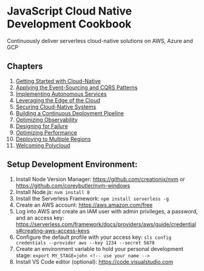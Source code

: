 # JavaScript Cloud Native Development Cookbook

Continuously deliver serverless cloud-native solutions on AWS, Azure and GCP

## Chapters
1. [Getting Started with Cloud-Native](./ch1)
2. [Applying the Event-Sourcing and CQRS Patterns](./ch2)
3. [Implementing Autonomous Services](./ch3)
4. [Leveraging the Edge of the Cloud](./ch4)
5. [Securing Cloud-Native Systems](./ch5)
6. [Building a Continuous Deployment Pipeline](./ch6)
7. [Optimizing Observability](./ch7)
8. [Designing for Failure](./ch8)
9. [Optimizing Performance](./ch9)
10. [Deploying to Multiple Regions](./ch10)
11. [Welcoming Polycloud](./ch11)

## Setup Development Environment:

1. Install Node Version Manager: https://github.com/creationix/nvm or https://github.com/coreybutler/nvm-windows
2. Install Node.js: `nvm install 8`
3. Install the Serverless Framework: `npm install serverless -g`
4. Create an AWS account: https://aws.amazon.com/free
5. Log into AWS and create an IAM user with admin privileges, a password, and an access key: https://serverless.com/framework/docs/providers/aws/guide/credentials#creating-aws-access-keys
6. Configure the default profile with your access key: `sls config credentials --provider aws --key 1234 --secret 5678`
7. Create an environment variable to hold your personal development stage: `export MY_STAGE=john <!-- use your name -->`
8. Install VS Code editor (optional): https://code.visualstudio.com
